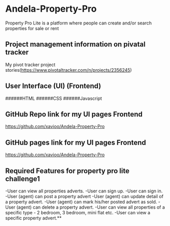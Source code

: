 # Andela-Property-Pro
Property Pro Lite is a platform where people can create and/or search properties for sale or rent

## Project management information on pivatal tracker

My pivot tracker project stories(https://www.pivotaltracker.com/n/projects/2356245)


## User Interface (UI) (Frontend)

######HTML
######CSS
######Javascript

## GitHub Repo link for my UI pages Frontend

https://github.com/xavioo/Andela-Property-Pro

## GitHub pages link for my UI pages Frontend

https://github.com/xavioo/Andela-Property-Pro

## Required Features for property pro lite challenge1

-User can view all properties adverts.
-User can sign up.
-User can sign in.
-User (agent) can post a property advert
-User (agent) can update detail of a property advert.
-User (agent) can mark his/her posted advert as sold.
-User (agent) can delete a property advert.
-User can view all properties of a specific type - 2 bedroom, 3 bedroom, mini flat etc.
-User can view a specific property advert.**











